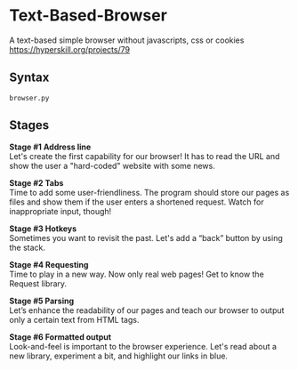 # Text-Based-Browser
A text-based simple browser without javascripts, css or cookies
https://hyperskill.org/projects/79

## Syntax
```
browser.py
```

## Stages
**Stage #1 Address line**  
Let's create the first capability for our browser! It has to read the URL and show the user a "hard-coded" website with some news.

**Stage #2 Tabs**  
Time to add some user-friendliness. The program should store our pages as files and show them if the user enters a shortened request. Watch for inappropriate input, though!

**Stage #3 Hotkeys**  
Sometimes you want to revisit the past. Let's add a “back” button by using the stack.

**Stage #4 Requesting**  
Time to play in a new way. Now only real web pages! Get to know the Request library.

**Stage #5 Parsing**  
Let’s enhance the readability of our pages and teach our browser to output only a certain text from HTML tags.

**Stage #6 Formatted output**  
Look-and-feel is important to the browser experience. Let's read about a new library, experiment a bit, and highlight our links in blue.
